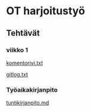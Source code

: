 # OT harjoitustyö

## Tehtävät

### viikko 1

[komentorivi.txt](https://github.com/aoskarih/ot_harjoitustyo/tree/master/laskarit/viikko1/komentorivi.txt)

[gitlog.txt](https://github.com/aoskarih/ot_harjoitustyo/blob/master/laskarit/viikko1/gitlog.txt)


### Työaikakirjanpito

[tuntikirjanpito.md](https://github.com/aoskarih/ot_harjoitustyo/blob/master/docs/tuntikirjanpito.md)

